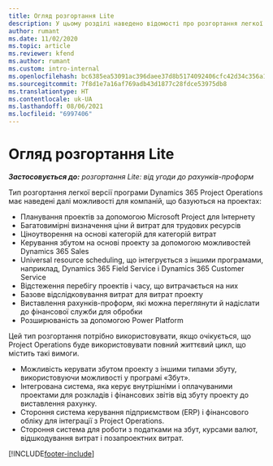 ```yaml
---
title: Огляд розгортання Lite
description: У цьому розділі наведено відомості про розгортання легкої версії Dynamics 365 Project Operations.
author: rumant
ms.date: 11/02/2020
ms.topic: article
ms.reviewer: kfend
ms.author: rumant
ms.custom: intro-internal
ms.openlocfilehash: bc6385ea53091ac396daee37d8b5174092406cfc42d34c356a112f665cd63456
ms.sourcegitcommit: 7f8d1e7a16af769adb43d1877c28fdce53975db8
ms.translationtype: HT
ms.contentlocale: uk-UA
ms.lasthandoff: 08/06/2021
ms.locfileid: "6997406"
---
```

# <a name="lite-deployment-overview"></a>Огляд розгортання Lite

_**Застосовується до:** розгортання Lite: від угоди до рахунків-проформ_

Тип розгортання легкої версії програми Dynamics 365 Project Operations має наведені далі можливості для компаній, що базуються на проектах:

- Планування проектів за допомогою Microsoft Project для Інтернету
- Багатовимірні визначення ціни й витрат для трудових ресурсів
- Ціноутворення на основі категорій для категорій витрат
- Керування збутом на основі проекту за допомогою можливостей Dynamics 365 Sales
- Universal resource scheduling, що інтегрується з іншими програмами, наприклад, Dynamics 365 Field Service і Dynamics 365 Customer Service
- Відстеження перебігу проектів і часу, що витрачається на них
- Базове відслідковування витрат для витрат проекту
- Виставлення рахунків-проформ, які можна переглянути й надіслати до фінансової служби для обробки
- Розширюваність за допомогою Power Platform

Цей тип розгортання потрібно використовувати, якщо очікується, що Project Operations буде використовувати повний життєвий цикл, що містить такі вимоги.

- Можливість керувати збутом проекту з іншими типами збуту, використовуючи можливості у програмі «Збут».
- Інтегрована система, яка керує внутрішніми і оплачуваними проектами для розкладів і фінансових звітів від збуту проекту до виставлення рахунку.
- Стороння система керування підприємством (ERP) і фінансового обліку для інтеграції з Project Operations.
- Стороння система для роботи з податками на збут, курсами валют, відшкодування витрат і позапроектних витрат.


[!INCLUDE[footer-include](../includes/footer-banner.md)]